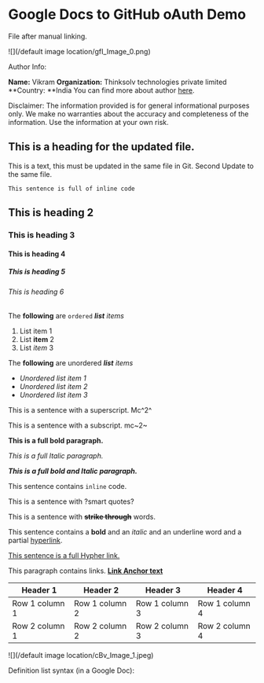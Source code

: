 # Google Docs to GitHub oAuth Demo

File after manual linking. 



![](/default image location/gfI_Image_0.png)

Author Info:

**Name:** Vikram 
**Organization:** Thinksolv technologies private limited
**Country: **India
You can find more about author [here](https://twitter.com/).



Disclaimer: The information provided is for general informational purposes only. We make no warranties about the accuracy and completeness of the information. Use the information at your own risk.

## This is a heading for the updated file. 

This is a text, this must be updated in the same file in Git. Second Update to the same file. 

```
This sentence is full of inline code
```

## This is heading 2
### This is heading 3
#### This is heading 4
##### This is heading 5
<h6>This is heading 6</h6>

The **following** are `ordered` ***list*** *items*
1. List item 1
2. List **item** 2
3. List *item* 3


The **following** are unordered ***list*** *items*
- *Unordered list item 1*
- *Unordered list item 2*
- *Unordered list item 3*

This is a sentence with a superscript. Mc^2^

This is a sentence with a subscript. mc~2~

**This is a full bold paragraph.**

*This is a full Italic paragraph.*

***This is a full bold and Italic paragraph.***

This sentence contains `inline` code. 


This is a sentence with ?smart quotes?

This is a sentence with **~~strike through~~** words.

This sentence contains a **bold** and an *italic* and an <span style="text - decoration: underline;">underline</span> word and a partial [hyperlink](https://en.wikipedia.org/wiki/HTTP). 

[This sentence is a full Hypher link.](https://en.wikipedia.org/wiki/Hyperlink)

This paragraph contains links. **[Link Anchor text](https://www.gdocstomarkdown.com/)**




| Header 1 | Header 2 | Header 3 | Header 4 |
| --- |  --- |  --- |  --- | 
| Row 1 column 1 | Row 1 column 2 | Row 1 column 3 | Row 1 column 4 |
| Row 2 column 1 | Row 2 column 2 | Row 2 column 3 | Row 2 column 4 |

![](/default image location/cBv_Image_1.jpeg)




Definition list syntax (in a Google Doc):
